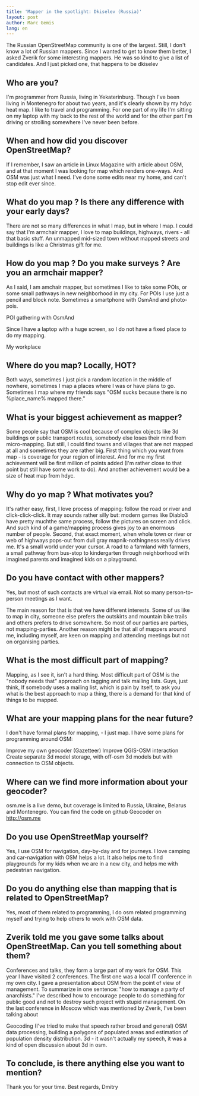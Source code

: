 ```yaml
---
title: 'Mapper in the spotlight: Dkiselev (Russia)'
layout: post
author: Marc Gemis
lang: en
---
```


The Russian OpenStreetMap community is one of the largest. Still, I don't know a lot of Russian mappers. Since I wanted to get to know them better, I asked Zverik for some interesting mappers. He was so kind to give a list of candidates. And I just picked one, that happens to be dkiselev

## Who are you?

I'm programmer from Russia, living in Yekaterinburg. Though I've been living in Montenegro for about two years, and it's clearly shown by my hdyc heat map. I like to travel and programming. For one part of my life I'm sitting on my laptop with my back to the rest of the world and for the other part I'm driving or strolling somewhere I've never been before.

## When and how did you discover OpenStreetMap?

If I remember, I saw an article in Linux Magazine with article about OSM, and at that moment I was looking for map which renders one-ways. And OSM was just what I need. I've done some edits near my home, and can't stop edit ever since.

## What do you map ? Is there any difference with your early days?

There are not so many differences in what I map, but in where I map. I could say that I'm armchair mapper, I love to map buildings, highways, rivers - all that basic stuff. An unmapped mid-sized town without mapped streets and buildings is like a Christmas gift for me.

## How do you map ? Do you make surveys ? Are you an armchair mapper?

As I said, I am amchair mapper, but sometimes I like to take some POIs, or some small pathways in new neighborhood in my city. For POIs I use just a pencil and block note. Sometimes a smartphone with OsmAnd and photo-pois.

POI gathering with OsmAnd

Since I have a laptop with a huge screen, so I do not have a fixed place to do my mapping.

My workplace

## Where do you map? Locally, HOT?

Both ways, sometimes I just pick a random location in the middle of nowhere, sometimes I map a places where I was or have plans to go. Sometimes I map where my friends says "OSM sucks because there is no %place_name% mapped there."

## What is your biggest achievement as mapper?

Some people say that OSM is cool because of complex objects like 3d buildings or public transport routes, somebody else loses their mind from micro-mapping. But still, I could find towns and villages that are not mapped at all and sometimes they are rather big. First thing which you want from map - is coverage for your region of interest. And for me my first achievement will be first million of points added (I'm rather close to that point but still have some work to do). And another achievement would be a size of heat map from hdyc.

## Why do yo map ? What motivates you?

It's rather easy, first, I love process of mapping: follow the road or river and click-click-click. It may sounds rather silly but: modern games like Diablo3 have pretty muchthe same process, follow the pictures on screen and click. And such kind of a game/mapping process gives joy to an enormous number of people. Second, that exact moment, when whole town or river or web of highways pops-out from dull gray mapnik-nothingness really drives me. It's a small world under your cursor. A road to a farmland with farmers, a small pathway from bus-stop to kindergarten through neighborhood with imagined parents and imagined kids on a playground.

## Do you have contact with other mappers?

Yes, but most of such contacts are virtual via email. Not so many person-to-person meetings as I want.

The main reason for that is that we have different interests. Some of us like to map in city, someone else prefers the outskirts and mountain bike trails and others prefers to drive somewhere. So most of our parties are parties, not mapping-parties. Another reason might be that all of mappers around me, including myself, are keen on mapping and attending meetings but not on organising parties.

## What is the most difficult part of mapping?

Mapping, as I see it, isn't a hard thing. Most difficult part of OSM is the "nobody needs that" approach on tagging and talk mailing lists. Guys, just think, If somebody uses a mailing list, which is pain by itself, to ask you what is the best approach to map a thing, there is a demand for that kind of things to be mapped.

## What are your mapping plans for the near future?

I don't have formal plans for mapping, - I just map. I have some plans for programming around OSM:

Improve my own geocoder (Gazetteer) Improve QGIS-OSM interaction Create separate 3d model storage, with off-osm 3d models but with connection to OSM objects.

## Where can we find more information about your geocoder?

osm.me is a live demo, but coverage is limited to Russia, Ukraine, Belarus and Montenegro. You can find the code on github Geocoder on http://osm.me

## Do you use OpenStreetMap yourself?

Yes, I use OSM for navigation, day-by-day and for journeys. I love camping and car-navigation with OSM helps a lot. It also helps me to find playgrounds for my kids when we are in a new city, and helps me with pedestrian navigation.

## Do you do anything else than mapping that is related to OpenStreetMap?

Yes, most of them related to programming, I do osm related programming myself and trying to help others to work with OSM data.

## Zverik told me you gave some talks about OpenStreetMap. Can you tell something about them?

Conferences and talks, they form a large part of my work for OSM. This year I have visited 2 conferences. The first one was a local IT conference in my own city. I gave a presentation about OSM from the point of view of management. To summarize in one sentence: "how to manage a party of anarchists." I've described how to encourage people to do something for public good and not to destroy such project with stupid management. On the last conference in Moscow which was mentioned by Zverik, I've been talking about

Geocoding (I've tried to make that speech rather broad and general)
OSM data processing, building a polygons of populated areas and estimation of population density distribution.
3d - it wasn't actually my speech, it was a kind of open discussion about 3d in osm.

## To conclude, is there anything else you want to mention?

Thank you for your time. 
Best regards, Dmitry
